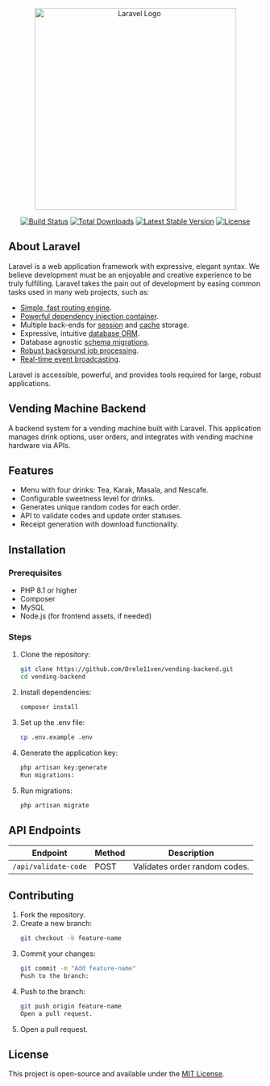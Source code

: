 <p align="center"><a href="https://laravel.com" target="_blank"><img src="https://raw.githubusercontent.com/laravel/art/master/logo-lockup/5%20SVG/2%20CMYK/1%20Full%20Color/laravel-logolockup-cmyk-red.svg" width="400" alt="Laravel Logo"></a></p>

<p align="center">
<a href="https://github.com/laravel/framework/actions"><img src="https://github.com/laravel/framework/workflows/tests/badge.svg" alt="Build Status"></a>
<a href="https://packagist.org/packages/laravel/framework"><img src="https://img.shields.io/packagist/dt/laravel/framework" alt="Total Downloads"></a>
<a href="https://packagist.org/packages/laravel/framework"><img src="https://img.shields.io/packagist/v/laravel/framework" alt="Latest Stable Version"></a>
<a href="https://packagist.org/packages/laravel/framework"><img src="https://img.shields.io/packagist/l/laravel/framework" alt="License"></a>
</p>

## About Laravel

Laravel is a web application framework with expressive, elegant syntax. We believe development must be an enjoyable and creative experience to be truly fulfilling. Laravel takes the pain out of development by easing common tasks used in many web projects, such as:

- [Simple, fast routing engine](https://laravel.com/docs/routing).
- [Powerful dependency injection container](https://laravel.com/docs/container).
- Multiple back-ends for [session](https://laravel.com/docs/session) and [cache](https://laravel.com/docs/cache) storage.
- Expressive, intuitive [database ORM](https://laravel.com/docs/eloquent).
- Database agnostic [schema migrations](https://laravel.com/docs/migrations).
- [Robust background job processing](https://laravel.com/docs/queues).
- [Real-time event broadcasting](https://laravel.com/docs/broadcasting).

Laravel is accessible, powerful, and provides tools required for large, robust applications.

## Vending Machine Backend

A backend system for a vending machine built with Laravel. This application manages drink options, user orders, and integrates with vending machine hardware via APIs.

## Features
- Menu with four drinks: Tea, Karak, Masala, and Nescafe.
- Configurable sweetness level for drinks.
- Generates unique random codes for each order.
- API to validate codes and update order statuses.
- Receipt generation with download functionality.

## Installation

### Prerequisites
- PHP 8.1 or higher
- Composer
- MySQL
- Node.js (for frontend assets, if needed)

### Steps
1. Clone the repository:
   ```bash
   git clone https://github.com/Drele11ven/vending-backend.git
   cd vending-backend
   ```

2. Install dependencies:
   ```bash
   composer install
   ```

3. Set up the .env file:

    ```bash
    cp .env.example .env
    ```

4. Generate the application key:

    ```bash
    php artisan key:generate
    Run migrations:
    ```

5. Run migrations:
    ```bash
    php artisan migrate
    ```

## API Endpoints

| Endpoint             | Method | Description                    |
|----------------------|--------|--------------------------------|
| `/api/validate-code` | POST   | Validates order random codes.  |

## Contributing

1. Fork the repository.
2. Create a new branch:
   ```bash
   git checkout -b feature-name
   ```
3. Commit your changes:
    ```bash
    git commit -m "Add feature-name"
    Push to the branch:
    ```
4. Push to the branch:
    ```bash
    git push origin feature-name
    Open a pull request.
    ```
5. Open a pull request.

## License

This project is open-source and available under the [MIT License](LICENSE).
